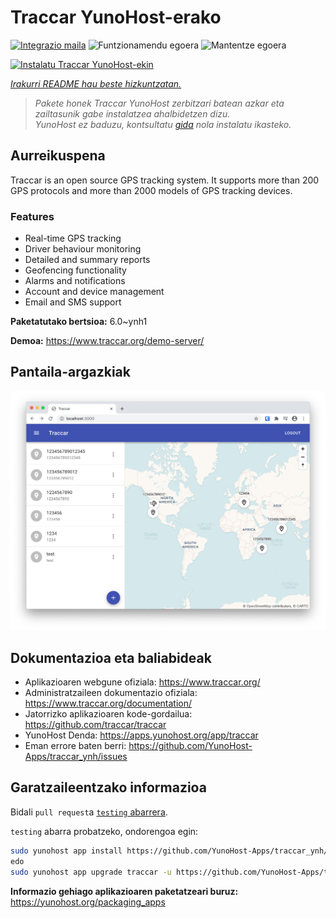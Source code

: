 <!--
Ohart ongi: README hau automatikoki sortu da <https://github.com/YunoHost/apps/tree/master/tools/readme_generator>ri esker
EZ editatu eskuz.
-->

# Traccar YunoHost-erako

[![Integrazio maila](https://dash.yunohost.org/integration/traccar.svg)](https://dash.yunohost.org/appci/app/traccar) ![Funtzionamendu egoera](https://ci-apps.yunohost.org/ci/badges/traccar.status.svg) ![Mantentze egoera](https://ci-apps.yunohost.org/ci/badges/traccar.maintain.svg)

[![Instalatu Traccar YunoHost-ekin](https://install-app.yunohost.org/install-with-yunohost.svg)](https://install-app.yunohost.org/?app=traccar)

*[Irakurri README hau beste hizkuntzatan.](./ALL_README.md)*

> *Pakete honek Traccar YunoHost zerbitzari batean azkar eta zailtasunik gabe instalatzea ahalbidetzen dizu.*  
> *YunoHost ez baduzu, kontsultatu [gida](https://yunohost.org/install) nola instalatu ikasteko.*

## Aurreikuspena

Traccar is an open source GPS tracking system. It supports more than 200 GPS protocols and more than 2000 models of GPS tracking devices.

### Features

- Real-time GPS tracking
- Driver behaviour monitoring
- Detailed and summary reports
- Geofencing functionality
- Alarms and notifications
- Account and device management
- Email and SMS support


**Paketatutako bertsioa:** 6.0~ynh1

**Demoa:** <https://www.traccar.org/demo-server/>

## Pantaila-argazkiak

![Traccar(r)en pantaila-argazkia](./doc/screenshots/screenshot.png)

## Dokumentazioa eta baliabideak

- Aplikazioaren webgune ofiziala: <https://www.traccar.org/>
- Administratzaileen dokumentazio ofiziala: <https://www.traccar.org/documentation/>
- Jatorrizko aplikazioaren kode-gordailua: <https://github.com/traccar/traccar>
- YunoHost Denda: <https://apps.yunohost.org/app/traccar>
- Eman errore baten berri: <https://github.com/YunoHost-Apps/traccar_ynh/issues>

## Garatzaileentzako informazioa

Bidali `pull request`a [`testing` abarrera](https://github.com/YunoHost-Apps/traccar_ynh/tree/testing).

`testing` abarra probatzeko, ondorengoa egin:

```bash
sudo yunohost app install https://github.com/YunoHost-Apps/traccar_ynh/tree/testing --debug
edo
sudo yunohost app upgrade traccar -u https://github.com/YunoHost-Apps/traccar_ynh/tree/testing --debug
```

**Informazio gehiago aplikazioaren paketatzeari buruz:** <https://yunohost.org/packaging_apps>
